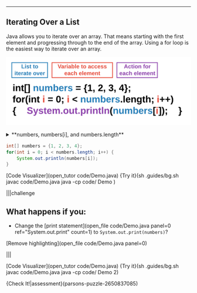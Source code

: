 ----------

## Iterating Over a List

Java allows you to iterate over an array. That means starting with the first element and progressing through to the end of the array. Using a for loop is the easiest way to iterate over an array.

![Iterating Over a List](.guides/img/iterating-list-variable-name.png)

<details><summary>**numbers, numbers[i], and numbers.length**</summary>In the example below, the iteration variable is `i` and the list is named `numbers`. This means that `numbers[i]` represents the current element being accessed by the loop. `numbers.length` is used in the loop condition to ensure that `numbers[i]` does not attempt to access an element that does not exist.</details>

```java
int[] numbers = {1, 2, 3, 4};
for(int i = 0; i < numbers.length; i++) {
    System.out.println(numbers[i]);
}
```

[Code Visualizer](open_tutor code/Demo.java)
{Try it}(sh .guides/bg.sh javac code/Demo.java java -cp code/ Demo )

|||challenge
## What happens if you:
* Change the [print statement](open_file code/Demo.java panel=0 ref="System.out.print" count=1) to `System.out.print(numbers)`?

[Remove highlighting](open_file code/Demo.java panel=0)

|||

[Code Visualizer](open_tutor code/Demo.java)
{Try it}(sh .guides/bg.sh javac code/Demo.java java -cp code/ Demo 2)

{Check It!|assessment}(parsons-puzzle-2650837085)
